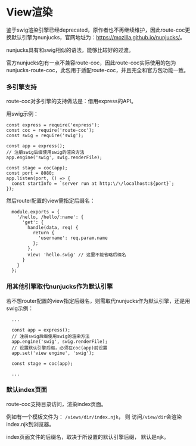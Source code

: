 # View渲染

鉴于swig渲染引擎已经deprecated，原作者也不再继续维护，因此route-coc更换默认引擎为nunjucks，官网地址为：<https://mozilla.github.io/nunjucks/>。

nunjucks具有和swig相似的语法，能够比较好的过渡。

官方nunjucks包有一点不兼容route-coc，因此route-coc实际使用的包为 nunjucks-route-coc，此包用于适配route-coc，并且完全和官方包功能一致。

### 多引擎支持

route-coc对多引擎的支持做法是：借用express的API。

用swig示例：
  ```
  const express = require('express');
  const coc = require('route-coc');
  const swig = require('swig');

  const app = express();
  // 注册swig后缀使用swig的渲染方法
  app.engine('swig', swig.renderFile);
  
  const stage = coc(app);
  const port = 8080;
  app.listen(port, () => {
    const startInfo = `server run at http:\/\/localhost:${port}`;
  });
  ```
  
然后router配置的view需指定后缀名：
```
  module.exports = {
    '/hello, /hello/:name': {
      'get': {
        handle(data, req) {
          return {
            'username': req.param.name
          };
        },
        view: 'hello.swig' // 这里不能省略后缀名
      }
    }
  };
```

### 用其他引擎取代nunjucks作为默认引擎

若不想router配置的view指定后缀名，则需取代nunjucks作为默认引擎，还是用swig示例：
```
  ...
  
  const app = express();
  // 注册swig后缀使用swig的渲染方法
  app.engine('swig', swig.renderFile);
  // 设置默认引擎后缀，必须在coc(app)前设置
  app.set('view engine', 'swig');
  
  const stage = coc(app);
  
  ...
```

### 默认index页面

route-coc支持目录访问，渲染index页面。

例如有一个模板文件为： `/views/dir/index.njk`， 则 访问`/view/dir`会渲染index.njk到浏览器。

index页面文件的后缀名，取决于所设置的默认引擎后缀， 默认是njk。